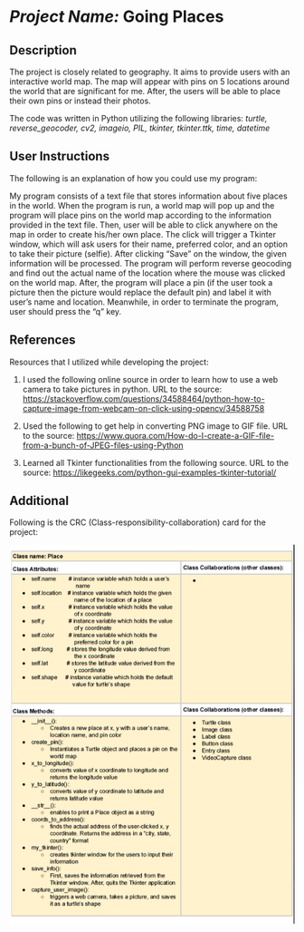 # _Project Name:_ Going Places

## Description

The project is closely related to geography. It aims to provide users 
with an interactive world map. The map will appear with pins on 5 locations around 
the world that are 
significant for me. After, the users will be able to place their own pins or 
instead their photos.

The code was written in Python utilizing the following libraries:
_turtle, reverse_geocoder, cv2, imageio, PIL, tkinter, tkinter.ttk, time, datetime_

## User Instructions

The following is an explanation of how you could use my program:

My program consists of a text file that stores information about five places in the world. 
When the program is run, a world map will pop up and the program will place pins on the world map according to the information provided in the text file. 
Then, user will be able to click anywhere on the map in order to create his/her own place. 
The click will trigger a Tkinter window, which will ask users for their name, preferred color, and an option to take their picture (selfie). 
After clicking “Save” on the window, the given information will be processed. 
The program will perform reverse geocoding and find out the actual name of the location where the mouse was clicked on the world map. 
After, the program will place a pin (if the user took a picture then the picture would replace the default pin) and label it with user’s name and location. 
Meanwhile, in order to terminate the program, user should press the “q” key.

## References

Resources that I utilized while developing the project:

1. I used the following online source in order to learn how to use a web camera to take
pictures in python.
URL to the source: https://stackoverflow.com/questions/34588464/python-how-to-capture-image-from-webcam-on-click-using-opencv/34588758

2. Used the following to get help in converting PNG image to GIF file.
URL to the source: https://www.quora.com/How-do-I-create-a-GIF-file-from-a-bunch-of-JPEG-files-using-Python

3. Learned all Tkinter functionalities from the following source.
URL to the source: https://likegeeks.com/python-gui-examples-tkinter-tutorial/

## Additional

Following is the CRC (Class-responsibility-collaboration) card for the project:

![alt text](CRC_card.png "CRC card")